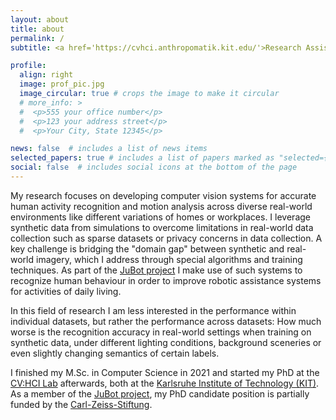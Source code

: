```yaml
---
layout: about
title: about
permalink: /
subtitle: <a href='https://cvhci.anthropomatik.kit.edu/'>Research Assistant at CV:HCI</a>. PhD Student. Computer Vision. Machine Learning.

profile:
  align: right
  image: prof_pic.jpg
  image_circular: true # crops the image to make it circular
  # more_info: >
  #  <p>555 your office number</p>
  #  <p>123 your address street</p>
  #  <p>Your City, State 12345</p>

news: false  # includes a list of news items
selected_papers: true # includes a list of papers marked as "selected={true}"
social: false  # includes social icons at the bottom of the page
---
```


My research focuses on developing computer vision systems for accurate human activity recognition and motion analysis across diverse real-world environments like different variations of homes or workplaces. I leverage synthetic data from simulations to overcome limitations in real-world data collection such as sparse datasets or privacy concerns in data collection. A key challenge is bridging the "domain gap" between synthetic and real-world imagery, which I address through special algorithms and training techniques. As part of the <a href='https://www.jubot.kit.edu/index.php'>JuBot project</a> I make use of such systems to recognize human behaviour in order to improve robotic assistance systems for activities of daily living. 

In this field of research I am less interested in the performance within individual datasets, but rather the performance across datasets: How much worse is the recognition accuracy in real-world settings when training on synthetic data, under different lighting conditions, background sceneries or even slightly changing semantics of certain labels.

I finished my M.Sc. in Computer Science in 2021 and started my PhD at the <a href='https://cvhci.anthropomatik.kit.edu/'>CV:HCI Lab</a> afterwards, both at the <a href='https://www.kit.edu/'>Karlsruhe Institute of Technology (KIT)</a>. 
As a member of the <a href='https://www.jubot.kit.edu/index.php'>JuBot project</a>, my PhD candidate position is partially funded by the <a href='https://www.carl-zeiss-stiftung.de/en/'>Carl-Zeiss-Stiftung</a>.